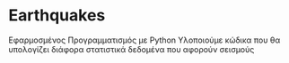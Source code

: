 # Earthquakes
Εφαρμοσμένος Προγραμματισμός με Python
Υλοποιούμε κώδικα που θα υπολογίζει διάφορα στατιστικά δεδομένα που αφορούν σεισμούς
